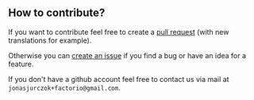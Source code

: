 ## How to contribute?

If you want to contribute feel free to create a [pull request](https://github.com/JonasJurczok/factorio-stop-it/pulls) (with new translations for example).

Otherwise you can [create an issue](https://github.com/JonasJurczok/factorio-stop-it/issue) if you find a bug or have
an idea for a feature.

If you don't have a github account feel free to contact us via mail at `jonasjurczok+factorio@gmail.com`.
